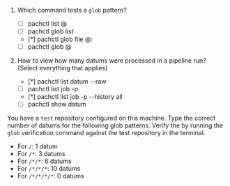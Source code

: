 1. Which command tests a `glob` pattern?

   - [ ] pachctl list <repo>@<branch>
   - [ ] pachctl glob list <glob>
   - [*] pachctl glob file <repo>@<branch>:<glob>
   - [ ] pachctl glob <repo>@<branch>

2. How to view how many datums were processed in a pipeline run? (Select everything that applies)

   - [*] pachctl list datum <job-ID> --raw
   - [ ] pachctl list job -p <pipeline>
   - [*] pachctl list job -p <pipeline> --history all
   - [ ] pachctl show datum

You have a `test` repository configured on this machine. Type the correct
number of datums for the following glob patterns. Verify the by running
the `glob` verification command against the test repository in the terminal.

- For `/`: 1 datum
- For `/*`: 3 datums
- For `/*/*`: 6 datums
- For `/*/*/*`: 10 datums
- For `/*/*/*/*`: 0 datums
